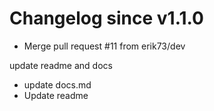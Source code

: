 # Changelog since v1.1.0
- Merge pull request #11 from erik73/dev

update readme and docs 
- update docs.md 
- Update readme 
